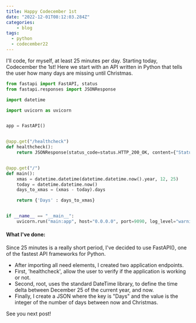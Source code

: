 ```yaml
---
title: Happy Codecember 1st
date: "2022-12-01T08:12:03.284Z"
categories:
    - blog
tags:
  - python
  - codecember22
---
```


I'll code, for myself, at least 25 minutes per day.
Starting today, Codecember the 1st!
Here we start with an API written in Python that tells the user how many days are missing until Christmas.

```main.py
from fastapi import FastAPI, status
from fastapi.responses import JSONResponse

import datetime

import uvicorn as uvicorn


app = FastAPI()


@app.get("/healthcheck")
def healthcheck():
    return JSONResponse(status_code=status.HTTP_200_OK, content={"Status": "Running"})


@app.get("/")
def main():
    xmas = datetime.datetime(datetime.datetime.now().year, 12, 25)
    today = datetime.datetime.now()
    days_to_xmas = (xmas - today).days

    return {'Days' : days_to_xmas}


if __name__ == "__main__":
    uvicorn.run("main:app", host="0.0.0.0", port=9090, log_level="warning")
```


#### What I've done:

Since 25 minutes is a really short period, I've decided to use FastAPI(), one of the fastest API frameworks for Python.
* After importing all need elements, I created two application endpoints. 
* First, 'healthcheck', allow the user to verify if the application is working or not.
* Second, root, uses the standard DateTime library, to define the time delta between December 25 of the current year, and now.
* Finally, I create a JSON where the key is "Days" and the value is the integer of the number of days between now and Christmas.



See you next post!